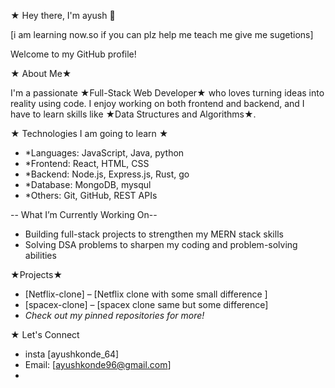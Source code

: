 ★ Hey there, I'm ayush 👋

[i am learning now.so if you can plz help me teach me give me sugetions]

Welcome to my GitHub profile!

★ About Me★

I'm a passionate ★Full-Stack Web Developer★ who loves turning ideas into reality using code. I enjoy working on both frontend and backend, and I have to learn skills like ★Data Structures and Algorithms★.

★ Technologies I am going to learn ★

- *Languages: JavaScript, Java, python
- *Frontend: React, HTML, CSS
- *Backend: Node.js, Express.js, Rust, go
- *Database: MongoDB, mysqul
- *Others: Git, GitHub, REST APIs

-- What I’m Currently Working On--

- Building full-stack projects to strengthen my MERN stack skills
- Solving DSA problems to sharpen my coding and problem-solving abilities

 ★Projects★

- [Netflix-clone] – [Netflix clone with some small difference ]
- [spacex-clone] – [spacex clone same but some difference]
- *Check out my pinned repositories for more!*

★ Let's Connect

- insta [ayushkonde_64]
- Email: [ayushkonde96@gmail.com]
- 
